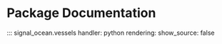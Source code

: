 # Package Documentation
::: signal_ocean.vessels
    handler: python
    rendering:
      show_source: false